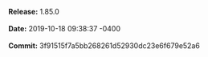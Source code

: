**Release:** 
1.85.0
<br><br>**Date:** 
2019-10-18 09:38:37 -0400
<br><br>**Commit:** 
3f91515f7a5bb268261d52930dc23e6f679e52a6
